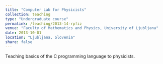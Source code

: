 ```yaml
---
title: "Computer Lab for Physicists"
collection: teaching
type: "Undergraduate course"
permalink: /teaching/2013-14-rpfiz
venue: "Faculty of Mathematics and Physics, University of Ljubljana"
date: 2013-10-01
location: "Ljubljana, Slovenia"
share: false
---
```


Teaching basics of the C programming language to physicists.
